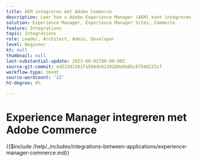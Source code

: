 ```yaml
---
title: AEM integreren met Adobe Commerce
description: Leer hoe u Adobe Experience Manager (AEM) kunt integreren met Adobe Commerce.
solution: Experience Manager, Experience Manager Sites, Commerce
feature: Integrations
topic: Integrations
role: Leader, Architect, Admin, Developer
level: Beginner
kt: null
thumbnail: null
last-substantial-update: 2023-06-01T00:00:00Z
source-git-commit: ed53392381fa568de8230288e6b85c87540222cf
workflow-type: tm+mt
source-wordcount: '22'
ht-degree: 0%

---
```



# Experience Manager integreren met Adobe Commerce

{{$include /help/_includes/integrations-between-applications/experience-manager-commerce.md}}
